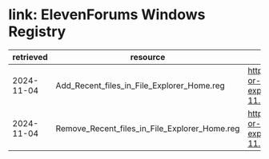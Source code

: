 # link: ElevenForums Windows Registry

| retrieved | resource | url |
|-----------|----------|-----|
| 2024-11-04 | Add_Recent_files_in_File_Explorer_Home.reg | <https://www.elevenforum.com/t/add-or-remove-recent-files-in-file-explorer-home-in-windows-11.6825/> |
| 2024-11-04 | Remove_Recent_files_in_File_Explorer_Home.reg | <https://www.elevenforum.com/t/add-or-remove-recent-files-in-file-explorer-home-in-windows-11.6825/> |

